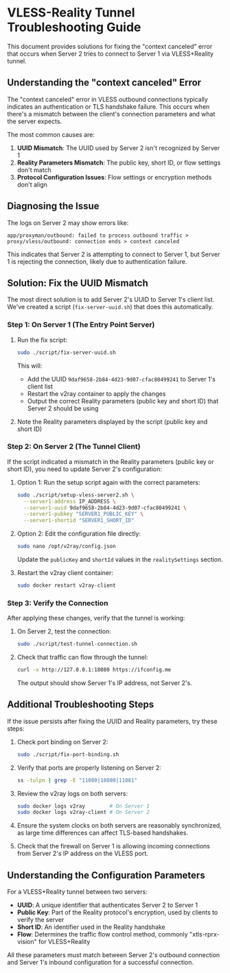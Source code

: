 # VLESS-Reality Tunnel Troubleshooting Guide

This document provides solutions for fixing the "context canceled" error that occurs when Server 2 tries to connect to Server 1 via VLESS+Reality tunnel.

## Understanding the "context canceled" Error

The "context canceled" error in VLESS outbound connections typically indicates an authentication or TLS handshake failure. This occurs when there's a mismatch between the client's connection parameters and what the server expects.

The most common causes are:

1. **UUID Mismatch**: The UUID used by Server 2 isn't recognized by Server 1
2. **Reality Parameters Mismatch**: The public key, short ID, or flow settings don't match
3. **Protocol Configuration Issues**: Flow settings or encryption methods don't align

## Diagnosing the Issue

The logs on Server 2 may show errors like:
```
app/proxyman/outbound: failed to process outbound traffic > proxy/vless/outbound: connection ends > context canceled
```

This indicates that Server 2 is attempting to connect to Server 1, but Server 1 is rejecting the connection, likely due to authentication failure.

## Solution: Fix the UUID Mismatch

The most direct solution is to add Server 2's UUID to Server 1's client list. We've created a script (`fix-server-uuid.sh`) that does this automatically.

### Step 1: On Server 1 (The Entry Point Server)

1. Run the fix script:

   ```bash
   sudo ./script/fix-server-uuid.sh
   ```

   This will:
   - Add the UUID `9daf9658-2b84-4d23-9d07-cfac80499241` to Server 1's client list
   - Restart the v2ray container to apply the changes
   - Output the correct Reality parameters (public key and short ID) that Server 2 should be using

2. Note the Reality parameters displayed by the script (public key and short ID)

### Step 2: On Server 2 (The Tunnel Client)

If the script indicated a mismatch in the Reality parameters (public key or short ID), you need to update Server 2's configuration:

1. Option 1: Run the setup script again with the correct parameters:

   ```bash
   sudo ./script/setup-vless-server2.sh \
     --server1-address IP_ADDRESS \
     --server1-uuid 9daf9658-2b84-4d23-9d07-cfac80499241 \
     --server1-pubkey "SERVER1_PUBLIC_KEY" \
     --server1-shortid "SERVER1_SHORT_ID"
   ```

2. Option 2: Edit the configuration file directly:

   ```bash
   sudo nano /opt/v2ray/config.json
   ```

   Update the `publicKey` and `shortId` values in the `realitySettings` section.

3. Restart the v2ray client container:

   ```bash
   sudo docker restart v2ray-client
   ```

### Step 3: Verify the Connection

After applying these changes, verify that the tunnel is working:

1. On Server 2, test the connection:

   ```bash
   sudo ./script/test-tunnel-connection.sh
   ```

2. Check that traffic can flow through the tunnel:

   ```bash
   curl -x http://127.0.0.1:18080 https://ifconfig.me
   ```

   The output should show Server 1's IP address, not Server 2's.

## Additional Troubleshooting Steps

If the issue persists after fixing the UUID and Reality parameters, try these steps:

1. Check port binding on Server 2:

   ```bash
   sudo ./script/fix-port-binding.sh
   ```

2. Verify that ports are properly listening on Server 2:

   ```bash
   ss -tulpn | grep -E "11080|18080|11081"
   ```

3. Review the v2ray logs on both servers:

   ```bash
   sudo docker logs v2ray        # On Server 1
   sudo docker logs v2ray-client # On Server 2
   ```

4. Ensure the system clocks on both servers are reasonably synchronized, as large time differences can affect TLS-based handshakes.

5. Check that the firewall on Server 1 is allowing incoming connections from Server 2's IP address on the VLESS port.

## Understanding the Configuration Parameters

For a VLESS+Reality tunnel between two servers:

- **UUID**: A unique identifier that authenticates Server 2 to Server 1
- **Public Key**: Part of the Reality protocol's encryption, used by clients to verify the server
- **Short ID**: An identifier used in the Reality handshake
- **Flow**: Determines the traffic flow control method, commonly "xtls-rprx-vision" for VLESS+Reality

All these parameters must match between Server 2's outbound connection and Server 1's inbound configuration for a successful connection.